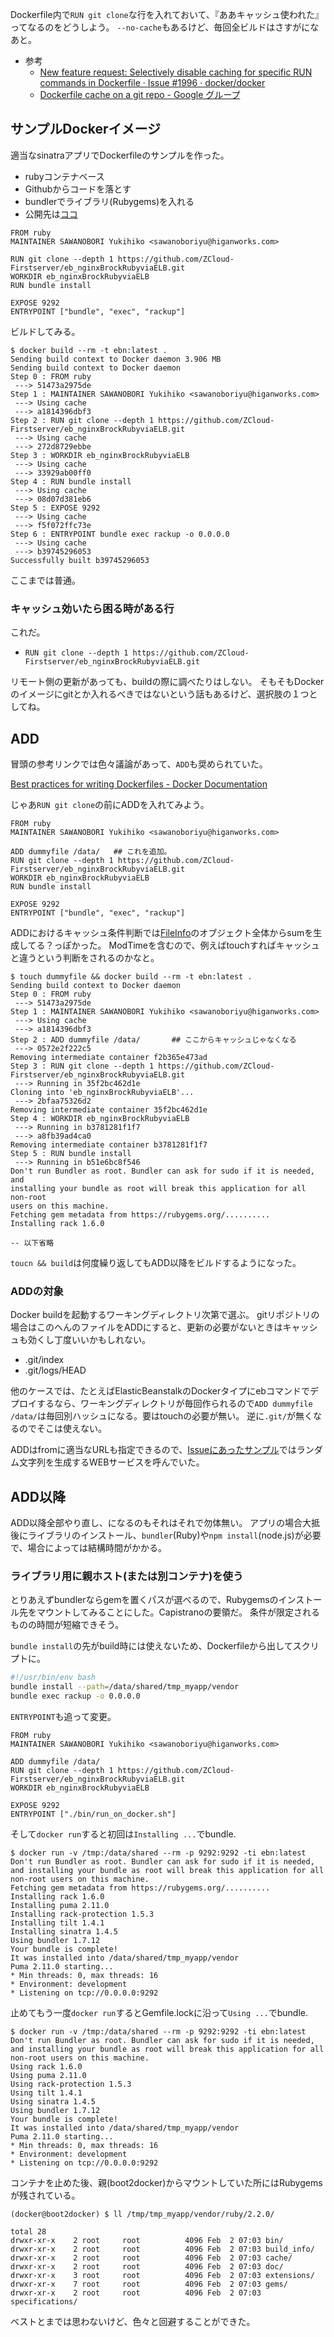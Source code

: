 

Dockerfile内で`RUN git clone`な行を入れておいて、『ああキャッシュ使われた』ってなるのをどうしよう。
`--no-cache`もあるけど、毎回全ビルドはさすがになあと。

- 参考
    - [New feature request: Selectively disable caching for specific RUN commands in Dockerfile · Issue #1996 · docker/docker](https://github.com/docker/docker/issues/1996 "New feature request: Selectively disable caching for specific RUN commands in Dockerfile · Issue #1996 · docker/docker")
    - [Dockerfile cache on a git repo - Google グループ](https://groups.google.com/forum/#!topic/docker-user/FQ5RufTfG-k "Dockerfile cache on a git repo - Google グループ")


## サンプルDockerイメージ

適当なsinatraアプリでDockerfileのサンプルを作った。

- rubyコンテナベース
- Githubからコードを落とす
- bundlerでライブラリ(Rubygems)を入れる
- 公開先は[ココ](https://github.com/ZCloud-Firstserver/eb_nginxBrockRubyviaELB)

```Dockerfile:Dockerfile
FROM ruby
MAINTAINER SAWANOBORI Yukihiko <sawanoboriyu@higanworks.com>

RUN git clone --depth 1 https://github.com/ZCloud-Firstserver/eb_nginxBrockRubyviaELB.git
WORKDIR eb_nginxBrockRubyviaELB
RUN bundle install

EXPOSE 9292
ENTRYPOINT ["bundle", "exec", "rackup"]
```

ビルドしてみる。

```shell:docker_build
$ docker build --rm -t ebn:latest .
Sending build context to Docker daemon 3.906 MB
Sending build context to Docker daemon 
Step 0 : FROM ruby
 ---> 51473a2975de
Step 1 : MAINTAINER SAWANOBORI Yukihiko <sawanoboriyu@higanworks.com>
 ---> Using cache
 ---> a1814396dbf3
Step 2 : RUN git clone --depth 1 https://github.com/ZCloud-Firstserver/eb_nginxBrockRubyviaELB.git
 ---> Using cache
 ---> 272d8729ebbe
Step 3 : WORKDIR eb_nginxBrockRubyviaELB
 ---> Using cache
 ---> 33929ab00ff0
Step 4 : RUN bundle install
 ---> Using cache
 ---> 08d07d381eb6
Step 5 : EXPOSE 9292
 ---> Using cache
 ---> f5f072ffc73e
Step 6 : ENTRYPOINT bundle exec rackup -o 0.0.0.0
 ---> Using cache
 ---> b39745296053
Successfully built b39745296053
```

ここまでは普通。


### キャッシュ効いたら困る時がある行

これだ。

- `RUN git clone --depth 1 https://github.com/ZCloud-Firstserver/eb_nginxBrockRubyviaELB.git`

リモート側の更新があっても、buildの際に調べたりはしない。
そもそもDockerのイメージにgitとか入れるべきではないという話もあるけど、選択肢の１つとしてね。


## ADD

冒頭の参考リンクでは色々議論があって、`ADD`も奨められていた。

[Best practices for writing Dockerfiles - Docker Documentation](https://docs.docker.com/articles/dockerfile_best-practices/#build-cache "Best practices for writing Dockerfiles - Docker Documentation")


じゃあ`RUN git clone`の前にADDを入れてみよう。

```Dockerfile:Dockerfile
FROM ruby
MAINTAINER SAWANOBORI Yukihiko <sawanoboriyu@higanworks.com>

ADD dummyfile /data/   ## これを追加。
RUN git clone --depth 1 https://github.com/ZCloud-Firstserver/eb_nginxBrockRubyviaELB.git
WORKDIR eb_nginxBrockRubyviaELB
RUN bundle install

EXPOSE 9292
ENTRYPOINT ["bundle", "exec", "rackup"]
```


ADDにおけるキャッシュ条件判断では[FileInfo](http://golang.org/pkg/os/#FileInfo)のオブジェクト全体からsumを生成してる？っぽかった。
ModTimeを含むので、例えばtouchすればキャッシュと違うという判断をされるのかなと。


```shell:docker_build_with_add
$ touch dummyfile && docker build --rm -t ebn:latest .
Sending build context to Docker daemon 
Step 0 : FROM ruby
 ---> 51473a2975de
Step 1 : MAINTAINER SAWANOBORI Yukihiko <sawanoboriyu@higanworks.com>
 ---> Using cache
 ---> a1814396dbf3
Step 2 : ADD dummyfile /data/       ## ここからキャッシュじゃなくなる
 ---> 0572e2f222c5
Removing intermediate container f2b365e473ad
Step 3 : RUN git clone --depth 1 https://github.com/ZCloud-Firstserver/eb_nginxBrockRubyviaELB.git
 ---> Running in 35f2bc462d1e
Cloning into 'eb_nginxBrockRubyviaELB'...
 ---> 2bfaa75326d2
Removing intermediate container 35f2bc462d1e
Step 4 : WORKDIR eb_nginxBrockRubyviaELB
 ---> Running in b3781281f1f7
 ---> a8fb39ad4ca0
Removing intermediate container b3781281f1f7
Step 5 : RUN bundle install
 ---> Running in b51e6bc8f546
Don't run Bundler as root. Bundler can ask for sudo if it is needed, and
installing your bundle as root will break this application for all non-root
users on this machine.
Fetching gem metadata from https://rubygems.org/..........
Installing rack 1.6.0

-- 以下省略
```

`toucn && build`は何度繰り返してもADD以降をビルドするようになった。


### ADDの対象

Docker buildを起動するワーキングディレクトリ次第で選ぶ。
gitリポジトリの場合はこのへんのファイルをADDにすると、更新の必要がないときはキャッシュも効くし丁度いいかもしれない。

- .git/index
- .git/logs/HEAD


他のケースでは、たとえばElasticBeanstalkのDockerタイプにebコマンドでデプロイするなら、ワーキングディレクトリが毎回作られるので`ADD dummyfile /data/`は毎回別ハッシュになる。要はtouchの必要が無い。
逆に`.git/`が無くなるのでそこは使えない。

ADDはfromに適当なURLも指定できるので、[Issueにあったサンプル](https://github.com/docker/docker/issues/1996#issuecomment-51292997)ではランダム文字列を生成するWEBサービスを呼んでいた。



## ADD以降

ADD以降全部やり直し、になるのもそれはそれで勿体無い。
アプリの場合大抵後にライブラリのインストール、`bundler`(Ruby)や`npm install`(node.js)が必要で、場合によっては結構時間がかかる。


### ライブラリ用に親ホスト(または別コンテナ)を使う

とりあえずbundlerならgemを置くパスが選べるので、Rubygemsのインストール先をマウントしてみることにした。Capistranoの要領だ。
条件が限定されるものの時間が短縮できそう。


`bundle install`の先がbuild時には使えないため、Dockerfileから出してスクリプトに。


```bin/run_on_docker.sh
#!/usr/bin/env bash
bundle install --path=/data/shared/tmp_myapp/vendor
bundle exec rackup -o 0.0.0.0
```

`ENTRYPOINT`も追って変更。

```Dockerfile:Dockerfile
FROM ruby
MAINTAINER SAWANOBORI Yukihiko <sawanoboriyu@higanworks.com>

ADD dummyfile /data/
RUN git clone --depth 1 https://github.com/ZCloud-Firstserver/eb_nginxBrockRubyviaELB.git
WORKDIR eb_nginxBrockRubyviaELB

EXPOSE 9292
ENTRYPOINT ["./bin/run_on_docker.sh"]
```

そして`docker run`すると初回は`Installing ...`でbundle.

```shell:docker_run1
$ docker run -v /tmp:/data/shared --rm -p 9292:9292 -ti ebn:latest 
Don't run Bundler as root. Bundler can ask for sudo if it is needed, and installing your bundle as root will break this application for all non-root users on this machine.
Fetching gem metadata from https://rubygems.org/..........
Installing rack 1.6.0
Installing puma 2.11.0
Installing rack-protection 1.5.3
Installing tilt 1.4.1
Installing sinatra 1.4.5
Using bundler 1.7.12
Your bundle is complete!
It was installed into /data/shared/tmp_myapp/vendor
Puma 2.11.0 starting...
* Min threads: 0, max threads: 16
* Environment: development
* Listening on tcp://0.0.0.0:9292
```


止めてもう一度`docker run`するとGemfile.lockに沿って`Using ...`でbundle.


```shell:docker_run2
$ docker run -v /tmp:/data/shared --rm -p 9292:9292 -ti ebn:latest 
Don't run Bundler as root. Bundler can ask for sudo if it is needed, and installing your bundle as root will break this application for all non-root users on this machine.
Using rack 1.6.0
Using puma 2.11.0
Using rack-protection 1.5.3
Using tilt 1.4.1
Using sinatra 1.4.5
Using bundler 1.7.12
Your bundle is complete!
It was installed into /data/shared/tmp_myapp/vendor
Puma 2.11.0 starting...
* Min threads: 0, max threads: 16
* Environment: development
* Listening on tcp://0.0.0.0:9292
```

コンテナを止めた後、親(boot2docker)からマウントしていた所にはRubygemsが残されている。

```shell:show_cached_gems
(docker@boot2docker) $ ll /tmp/tmp_myapp/vendor/ruby/2.2.0/

total 28
drwxr-xr-x    2 root     root          4096 Feb  2 07:03 bin/
drwxr-xr-x    2 root     root          4096 Feb  2 07:03 build_info/
drwxr-xr-x    2 root     root          4096 Feb  2 07:03 cache/
drwxr-xr-x    2 root     root          4096 Feb  2 07:03 doc/
drwxr-xr-x    3 root     root          4096 Feb  2 07:03 extensions/
drwxr-xr-x    7 root     root          4096 Feb  2 07:03 gems/
drwxr-xr-x    2 root     root          4096 Feb  2 07:03 specifications/
```


ベストとまでは思わないけど、色々と回避することができた。
